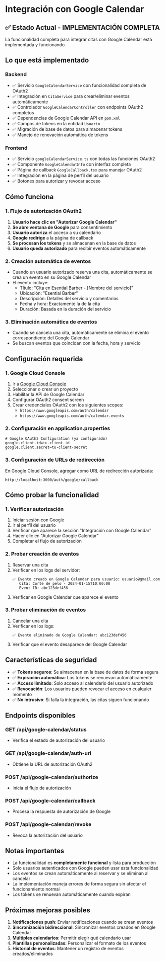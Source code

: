 # Integración con Google Calendar

## ✅ Estado Actual - IMPLEMENTACIÓN COMPLETA

La funcionalidad completa para integrar citas con Google Calendar está implementada y funcionando.

## Lo que está implementado

### Backend
- ✅ Servicio `GoogleCalendarService` con funcionalidad completa de OAuth2
- ✅ Integración en `CitaService` para crear/eliminar eventos automáticamente
- ✅ Controlador `GoogleCalendarController` con endpoints OAuth2 completos
- ✅ Dependencias de Google Calendar API en `pom.xml`
- ✅ Campos de tokens en la entidad `Usuario`
- ✅ Migración de base de datos para almacenar tokens
- ✅ Manejo de renovación automática de tokens

### Frontend
- ✅ Servicio `googleCalendarService.ts` con todas las funciones OAuth2
- ✅ Componente `GoogleCalendarInfo` con interfaz completa
- ✅ Página de callback `GoogleCallback.tsx` para manejar OAuth2
- ✅ Integración en la página de perfil del usuario
- ✅ Botones para autorizar y revocar acceso

## Cómo funciona

### 1. Flujo de autorización OAuth2

1. **Usuario hace clic en "Autorizar Google Calendar"**
2. **Se abre ventana de Google** para consentimiento
3. **Usuario autoriza** el acceso a su calendario
4. **Google redirige** a la página de callback
5. **Se procesan los tokens** y se almacenan en la base de datos
6. **Usuario queda autorizado** para recibir eventos automáticamente

### 2. Creación automática de eventos

- Cuando un usuario autorizado reserva una cita, automáticamente se crea un evento en su Google Calendar
- El evento incluye:
  - Título: "Cita en Esential Barber - [Nombre del servicio]"
  - Ubicación: "Esential Barber"
  - Descripción: Detalles del servicio y comentarios
  - Fecha y hora: Exactamente la de la cita
  - Duración: Basada en la duración del servicio

### 3. Eliminación automática de eventos

- Cuando se cancela una cita, automáticamente se elimina el evento correspondiente del Google Calendar
- Se buscan eventos que coincidan con la fecha, hora y servicio

## Configuración requerida

### 1. Google Cloud Console

1. Ir a [Google Cloud Console](https://console.cloud.google.com/)
2. Seleccionar o crear un proyecto
3. Habilitar la API de Google Calendar
4. Configurar OAuth2 consent screen
5. Crear credenciales OAuth2 con los siguientes scopes:
   - `https://www.googleapis.com/auth/calendar`
   - `https://www.googleapis.com/auth/calendar.events`

### 2. Configuración en application.properties

```properties
# Google OAuth2 Configuration (ya configurado)
google.client.id=tu-client-id
google.client.secret=tu-client-secret
```

### 3. Configuración de URLs de redirección

En Google Cloud Console, agregar como URL de redirección autorizada:
```
http://localhost:3000/auth/google/callback
```

## Cómo probar la funcionalidad

### 1. Verificar autorización
1. Iniciar sesión con Google
2. Ir al perfil del usuario
3. Verificar que aparece la sección "Integración con Google Calendar"
4. Hacer clic en "Autorizar Google Calendar"
5. Completar el flujo de autorización

### 2. Probar creación de eventos
1. Reservar una cita
2. Verificar en los logs del servidor:
   ```
   ✅ Evento creado en Google Calendar para usuario: usuario@gmail.com
      Cita: Corte de pelo - 2024-01-15T10:00:00
      Event ID: abc123def456
   ```
3. Verificar en Google Calendar que aparece el evento

### 3. Probar eliminación de eventos
1. Cancelar una cita
2. Verificar en los logs:
   ```
   ✅ Evento eliminado de Google Calendar: abc123def456
   ```
3. Verificar que el evento desaparece del Google Calendar

## Características de seguridad

- ✅ **Tokens seguros**: Se almacenan en la base de datos de forma segura
- ✅ **Expiración automática**: Los tokens se renuevan automáticamente
- ✅ **Acceso limitado**: Solo acceso al calendario del usuario autorizado
- ✅ **Revocación**: Los usuarios pueden revocar el acceso en cualquier momento
- ✅ **No intrusivo**: Si falla la integración, las citas siguen funcionando

## Endpoints disponibles

### GET /api/google-calendar/status
- Verifica el estado de autorización del usuario

### GET /api/google-calendar/auth-url
- Obtiene la URL de autorización OAuth2

### POST /api/google-calendar/authorize
- Inicia el flujo de autorización

### POST /api/google-calendar/callback
- Procesa la respuesta de autorización de Google

### POST /api/google-calendar/revoke
- Revoca la autorización del usuario

## Notas importantes

- La funcionalidad es **completamente funcional** y lista para producción
- Solo usuarios autenticados con Google pueden usar esta funcionalidad
- Los eventos se crean automáticamente al reservar y se eliminan al cancelar
- La implementación maneja errores de forma segura sin afectar el funcionamiento normal
- Los tokens se renuevan automáticamente cuando expiran

## Próximas mejoras posibles

1. **Notificaciones push**: Enviar notificaciones cuando se crean eventos
2. **Sincronización bidireccional**: Sincronizar eventos creados en Google Calendar
3. **Múltiples calendarios**: Permitir elegir qué calendario usar
4. **Plantillas personalizadas**: Personalizar el formato de los eventos
5. **Historial de eventos**: Mantener un registro de eventos creados/eliminados 